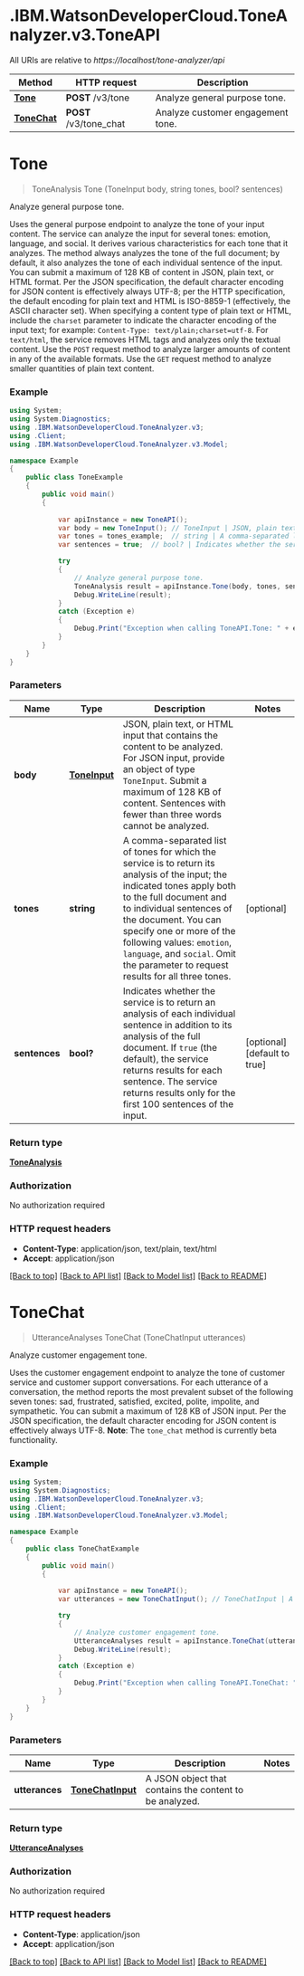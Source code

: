 # .IBM.WatsonDeveloperCloud.ToneAnalyzer.v3.ToneAPI

All URIs are relative to *https://localhost/tone-analyzer/api*

Method | HTTP request | Description
------------- | ------------- | -------------
[**Tone**](ToneAPI.md#tone) | **POST** /v3/tone | Analyze general purpose tone.
[**ToneChat**](ToneAPI.md#tonechat) | **POST** /v3/tone_chat | Analyze customer engagement tone.


<a name="tone"></a>
# **Tone**
> ToneAnalysis Tone (ToneInput body, string tones, bool? sentences)

Analyze general purpose tone.

Uses the general purpose endpoint to analyze the tone of your input content. The service can analyze the input for several tones: emotion, language, and social. It derives various characteristics for each tone that it analyzes. The method always analyzes the tone of the full document; by default, it also analyzes the tone of each individual sentence of the input. You can submit a maximum of 128 KB of content in JSON, plain text, or HTML format.   Per the JSON specification, the default character encoding for JSON content is effectively always UTF-8; per the HTTP specification, the default encoding for plain text and HTML is ISO-8859-1 (effectively, the ASCII character set). When specifying a content type of plain text or HTML, include the `charset` parameter to indicate the character encoding of the input text; for example: `Content-Type: text/plain;charset=utf-8`. For `text/html`, the service removes HTML tags and analyzes only the textual content.   Use the `POST` request method to analyze larger amounts of content in any of the available formats. Use the `GET` request method to analyze smaller quantities of plain text content.

### Example
```csharp
using System;
using System.Diagnostics;
using .IBM.WatsonDeveloperCloud.ToneAnalyzer.v3;
using .Client;
using .IBM.WatsonDeveloperCloud.ToneAnalyzer.v3.Model;

namespace Example
{
    public class ToneExample
    {
        public void main()
        {
            
            var apiInstance = new ToneAPI();
            var body = new ToneInput(); // ToneInput | JSON, plain text, or HTML input that contains the content to be analyzed. For JSON input, provide an object of type `ToneInput`. Submit a maximum of 128 KB of content. Sentences with fewer than three words cannot be analyzed.
            var tones = tones_example;  // string | A comma-separated list of tones for which the service is to return its analysis of the input; the indicated tones apply both to the full document and to individual sentences of the document. You can specify one or more of the following values: `emotion`, `language`, and `social`. Omit the parameter to request results for all three tones. (optional) 
            var sentences = true;  // bool? | Indicates whether the service is to return an analysis of each individual sentence in addition to its analysis of the full document. If `true` (the default), the service returns results for each sentence. The service returns results only for the first 100 sentences of the input. (optional)  (default to true)

            try
            {
                // Analyze general purpose tone.
                ToneAnalysis result = apiInstance.Tone(body, tones, sentences);
                Debug.WriteLine(result);
            }
            catch (Exception e)
            {
                Debug.Print("Exception when calling ToneAPI.Tone: " + e.Message );
            }
        }
    }
}
```

### Parameters

Name | Type | Description  | Notes
------------- | ------------- | ------------- | -------------
 **body** | [**ToneInput**](ToneInput.md)| JSON, plain text, or HTML input that contains the content to be analyzed. For JSON input, provide an object of type `ToneInput`. Submit a maximum of 128 KB of content. Sentences with fewer than three words cannot be analyzed. | 
 **tones** | **string**| A comma-separated list of tones for which the service is to return its analysis of the input; the indicated tones apply both to the full document and to individual sentences of the document. You can specify one or more of the following values: `emotion`, `language`, and `social`. Omit the parameter to request results for all three tones. | [optional] 
 **sentences** | **bool?**| Indicates whether the service is to return an analysis of each individual sentence in addition to its analysis of the full document. If `true` (the default), the service returns results for each sentence. The service returns results only for the first 100 sentences of the input. | [optional] [default to true]

### Return type

[**ToneAnalysis**](ToneAnalysis.md)

### Authorization

No authorization required

### HTTP request headers

 - **Content-Type**: application/json, text/plain, text/html
 - **Accept**: application/json

[[Back to top]](#) [[Back to API list]](../README.md#documentation-for-api-endpoints) [[Back to Model list]](../README.md#documentation-for-models) [[Back to README]](../README.md)

<a name="tonechat"></a>
# **ToneChat**
> UtteranceAnalyses ToneChat (ToneChatInput utterances)

Analyze customer engagement tone.

Uses the customer engagement endpoint to analyze the tone of customer service and customer support conversations. For each utterance of a conversation, the method reports the most prevalent subset of the following seven tones: sad, frustrated, satisfied, excited, polite, impolite, and sympathetic. You can submit a maximum of 128 KB of JSON input. Per the JSON specification, the default character encoding for JSON content is effectively always UTF-8.   **Note**: The `tone_chat` method is currently beta functionality.

### Example
```csharp
using System;
using System.Diagnostics;
using .IBM.WatsonDeveloperCloud.ToneAnalyzer.v3;
using .Client;
using .IBM.WatsonDeveloperCloud.ToneAnalyzer.v3.Model;

namespace Example
{
    public class ToneChatExample
    {
        public void main()
        {
            
            var apiInstance = new ToneAPI();
            var utterances = new ToneChatInput(); // ToneChatInput | A JSON object that contains the content to be analyzed.

            try
            {
                // Analyze customer engagement tone.
                UtteranceAnalyses result = apiInstance.ToneChat(utterances);
                Debug.WriteLine(result);
            }
            catch (Exception e)
            {
                Debug.Print("Exception when calling ToneAPI.ToneChat: " + e.Message );
            }
        }
    }
}
```

### Parameters

Name | Type | Description  | Notes
------------- | ------------- | ------------- | -------------
 **utterances** | [**ToneChatInput**](ToneChatInput.md)| A JSON object that contains the content to be analyzed. | 

### Return type

[**UtteranceAnalyses**](UtteranceAnalyses.md)

### Authorization

No authorization required

### HTTP request headers

 - **Content-Type**: application/json
 - **Accept**: application/json

[[Back to top]](#) [[Back to API list]](../README.md#documentation-for-api-endpoints) [[Back to Model list]](../README.md#documentation-for-models) [[Back to README]](../README.md)

